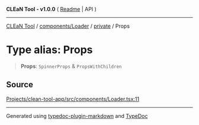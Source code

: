 **CLEaN Tool - v1.0.0** ( [Readme](../../../../README.md) \| API )

***

[CLEaN Tool](../../../../modules.md) / [components/Loader](../../README.md) / [private](../README.md) / Props

# Type alias: Props

> **Props**: `SpinnerProps` & `PropsWithChildren`

## Source

[Projects/clean-tool-app/src/components/Loader.tsx:11](https://github.com/yuckyh/clean-tool-app/)

***

Generated using [typedoc-plugin-markdown](https://www.npmjs.com/package/typedoc-plugin-markdown) and [TypeDoc](https://typedoc.org/)
